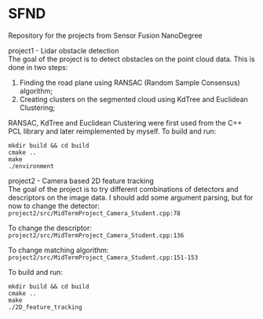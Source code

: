 # SFND
Repository for the projects from Sensor Fusion NanoDegree

project1 - Lidar obstacle detection  
The goal of the project is to detect obstacles on the point cloud data. This is done in two steps:
1. Finding the road plane using RANSAC (Random Sample Consensus) algorithm;
2. Creating clusters on the segmented cloud using KdTree and Euclidean Clustering;

RANSAC, KdTree and Euclidean Clustering were first used from the C++ PCL library and later reimplemented by myself.
To build and run:
```cd project1
mkdir build && cd build
cmake ..
make
./environment
```

project2 - Camera based 2D feature tracking  
The goal of the project is to try different combinations of detectors and descriptors on the image data.
I should add some argument parsing, but for now to change the detector:
`project2/src/MidTermProject_Camera_Student.cpp:78`

To change the descriptor:
`project2/src/MidTermProject_Camera_Student.cpp:136`

To change matching algorithm:
`project2/src/MidTermProject_Camera_Student.cpp:151-153`

To build and run:
```cd project2
mkdir build && cd build
cmake ..
make
./2D_feature_tracking
```

